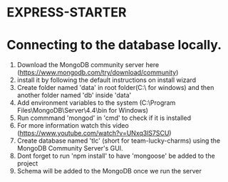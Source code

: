 # EXPRESS-STARTER

# Connecting to the database locally. 
1. Download the MongoDB community server here (https://www.mongodb.com/try/download/community)
2. install it by following the default instructions on install wizard
3. Create folder named 'data' in root folder(C:\\ for windows) and then another folder named 'db' inside 'data'
4. Add environment variables to the system (C:\Program Files\MongoDB\Server\4.4\bin for Windows)
5. Run commmand 'mongod' in 'cmd' to check if it is installed
6. For more information watch this video (https://www.youtube.com/watch?v=UNxq3lS7SCU)
7. Create database named 'tlc' (short for team-lucky-charms) using the MongoDB Community Server's GUI.
8. Dont forget to run 'npm install' to have 'mongoose' be added to the project
9. Schema will be added to the MongoDB once we run the server
